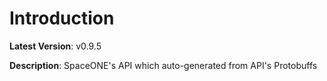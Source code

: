 # Introduction

**Latest Version**: v0.9.5


**Description**: SpaceONE's API which auto-generated from API's Protobuffs


